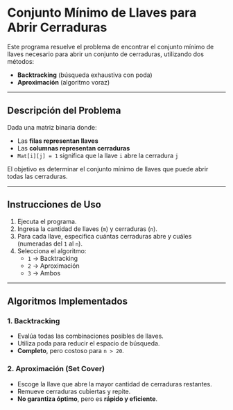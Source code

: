 # Conjunto Mínimo de Llaves para Abrir Cerraduras

Este programa resuelve el problema de encontrar el conjunto mínimo de llaves necesario para abrir un conjunto de cerraduras, utilizando dos métodos:

- **Backtracking** (búsqueda exhaustiva con poda)
- **Aproximación** (algoritmo voraz)

---

## Descripción del Problema

Dada una matriz binaria donde:

- Las **filas representan llaves**
- Las **columnas representan cerraduras**
- `Mat[i][j] = 1` significa que la llave `i` abre la cerradura `j`

El objetivo es determinar el conjunto mínimo de llaves que puede abrir todas las cerraduras.

---

## Instrucciones de Uso

1. Ejecuta el programa.
2. Ingresa la cantidad de llaves (`m`) y cerraduras (`n`).
3. Para cada llave, especifica cuántas cerraduras abre y cuáles (numeradas del `1` al `n`).
4. Selecciona el algoritmo:
   - `1` → Backtracking
   - `2` → Aproximación
   - `3` → Ambos

---

## Algoritmos Implementados

### 1. Backtracking

- Evalúa todas las combinaciones posibles de llaves.
- Utiliza poda para reducir el espacio de búsqueda.
- **Completo**, pero costoso para `n > 20`.

### 2. Aproximación (Set Cover)

- Escoge la llave que abre la mayor cantidad de cerraduras restantes.
- Remueve cerraduras cubiertas y repite.
- **No garantiza óptimo**, pero es **rápido y eficiente**.
